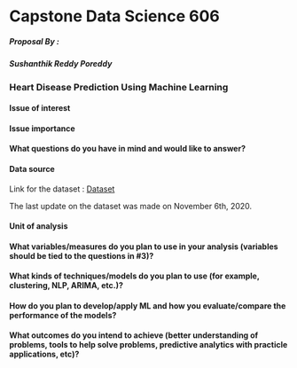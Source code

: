# Capstone Data Science 606 
##### Proposal By :
##### Sushanthik Reddy Poreddy
### Heart Disease Prediction Using Machine Learning

#### Issue of interest

#### Issue importance

#### What questions do you have in mind and would like to answer?

#### Data source 

Link for the dataset : [Dataset](https://ieee-dataport.org/open-access/heart-disease-dataset-comprehensive)

The last update on the dataset was made on November 6th, 2020.

#### Unit of analysis

#### What variables/measures do you plan to use in your analysis (variables should be tied to the questions in #3)?

#### What kinds of techniques/models do you plan to use (for example, clustering, NLP, ARIMA, etc.)?
#### How do you plan to develop/apply ML and how you evaluate/compare the performance of the models?
#### What outcomes do you intend to achieve (better understanding of problems, tools to help solve problems, predictive analytics with practicle applications, etc)?
